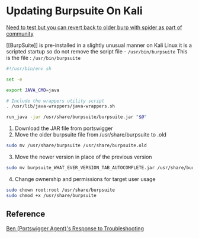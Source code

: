 # Updating Burpsuite On Kali

[Need to test but you can revert back to older burp with spider as part of community](https://neversecure.ca/2021/07/12/changing-burpsuite-versions-on-kali-linux/)

[[BurpSuite]] is pre-installed in a slightly unusual manner on Kali Linux it is a scripted startup so do not remove the script file - `/usr/bin/burpsuite`
This is the file : `/usr/bin/burpsuite`
```bash
#!/usr/bin/env sh

set -e

export JAVA_CMD=java

# Include the wrappers utility script
. /usr/lib/java-wrappers/java-wrappers.sh

run_java -jar /usr/share/burpsuite/burpsuite.jar "$@"
```

1. Download the JAR file from portswigger
2. Move the older burpsuite file from /usr/share/burpsuite to .old
```bash
sudo mv /usr/share/burpsuite /usr/share/burpsuite.old
```
3. Move the newer version in place of the previous version
```bash
sudo mv burpsuite_WHAT_EVER_VERSION_TAB_AUTOCOMPLETE.jar /usr/share/burpsuite
```
4. Change ownership and permissions for target user usage
```bash
sudo chown root:root /usr/share/burpsuite 
sudo chmod +x /usr/share/burpsuite
```

## Reference

[Ben (Portswigger Agent)'s Response to Troubleshooting](https://forum.portswigger.net/thread/burpsuite-not-running-eaa56c63b2a51e)